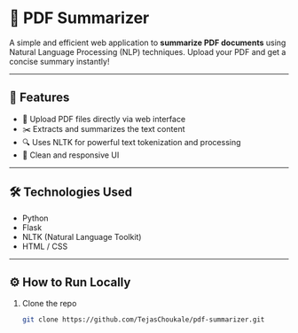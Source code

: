 # 📄 PDF Summarizer

A simple and efficient web application to **summarize PDF documents** using Natural Language Processing (NLP) techniques. Upload your PDF and get a concise summary instantly!

---

## 🚀 Features

- 📂 Upload PDF files directly via web interface  
- ✂️ Extracts and summarizes the text content  
- 🔍 Uses NLTK for powerful text tokenization and processing  
- 🎨 Clean and responsive UI  

---

## 🛠️ Technologies Used

- Python  
- Flask  
- NLTK (Natural Language Toolkit)  
- HTML / CSS  

---

## ⚙️ How to Run Locally

1. Clone the repo  
   ```bash
   git clone https://github.com/TejasChoukale/pdf-summarizer.git
